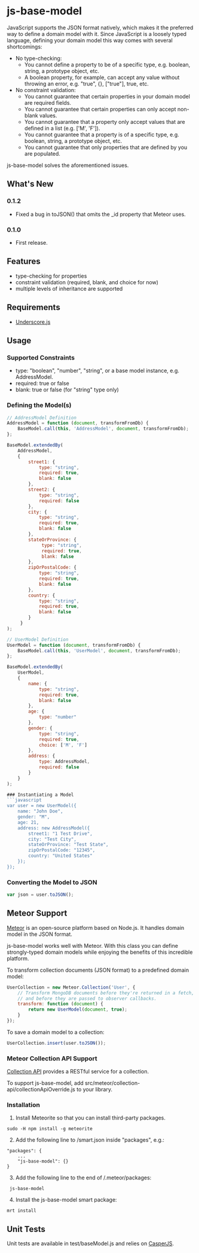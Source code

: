 # js-base-model

JavaScript supports the JSON format natively, which makes it the preferred way to define a domain model with it. Since JavaScript is a loosely typed language, defining your domain model this way comes with several shortcomings:

 - No type-checking:
    - You cannot define a property to be of a specific type, e.g. boolean, string, a prototype object, etc.
    - A boolean property, for example, can accept any value without throwing an error, e.g. "true", {}, ["true"], true, etc.
 - No constraint validation:
    - You cannot guarantee that certain properties in your domain model are required fields.
    - You cannot guarantee that certain properties can only accept non-blank values.
    - You cannot guarantee that a property only accept values that are defined in a list (e.g. ['M', 'F']).
    - You cannot guarantee that a property is of a specific type, e.g. boolean, string, a prototype object, etc.
    - You cannot guarantee that only properties that are defined by you are populated.

js-base-model solves the aforementioned issues.

## What's New
### 0.1.2
 - Fixed a bug in toJSON() that omits the _id property that Meteor uses.

### 0.1.0
 - First release.

## Features
 - type-checking for properties
 - constraint validation (required, blank, and choice for now)
 - multiple levels of inheritance are supported

## Requirements
 - [Underscore.js](http://underscorejs.org/)

## Usage
### Supported Constraints
 - type: "boolean", "number", "string", or a base model instance, e.g. AddressModel.
 - required: true or false
 - blank: true or false (for "string" type only)

### Defining the Model(s)
```javascript
// AddressModel Definition
AddressModel = function (document, transformFromDb) {
    BaseModel.call(this, 'AddressModel', document, transformFromDb);
};

BaseModel.extendedBy(
    AddressModel,
    {
        street1: {
            type: "string",
            required: true,
            blank: false
        },
        street2: {
            type: "string",
            required: false
        },
        city: {
            type: "string",
            required: true,
            blank: false
        },
        stateOrProvince: {
             type: "string",
             required: true,
             blank: false
        },
        zipOrPostalCode: {
            type: "string",
            required: true,
            blank: false
        },
        country: {
            type: "string",
            required: true,
            blank: false
        }
     }
);

// UserModel Definition
UserModel = function (document, transformFromDb) {
    BaseModel.call(this, 'UserModel', document, transformFromDb);
};

BaseModel.extendedBy(
    UserModel,
    {
        name: {
            type: "string",
            required: true,
            blank: false
        },
        age: {
            type: "number"
        },
        gender: {
            type: "string",
            required: true,
            choice: ['M', 'F']
        },
        address: {
            type: AddressModel,
            required: false
        }
    }
);

### Instantiating a Model
```javascript
var user = new UserModel({
    name: "John Doe",
    gender: "M",
    age: 21,
    address: new AddressModel({
        street1: "1 Test Drive",
        city: "Test City",
        stateOrProvince: "Test State",
        zipOrPostalCode: "12345",
        country: "United States"
    });
});
```

### Converting the Model to JSON
```javascript
var json = user.toJSON();
```

## Meteor Support
[Meteor](http://www.meteor.com) is an open-source platform based on Node.js. It handles domain model in the JSON format.

js-base-model works well with Meteor. With this class you can define strongly-typed domain models while enjoying the benefits of this incredible platform.

To transform collection documents (JSON format) to a predefined domain model:
```javascript
UserCollection = new Meteor.Collection('User', {
    // Transform MongoDB documents before they're returned in a fetch, findOne or find call,
    // and before they are passed to observer callbacks.
    transform: function (document) {
        return new UserModel(document, true);
    }
});

```

To save a domain model to a collection:
```javascript
UserCollection.insert(user.toJSON());
```

### Meteor Collection API Support
[Collection API](https://github.com/crazytoad/meteor-collectionapi) provides a RESTful service for a collection.

To support js-base-model, add src/meteor/collection-api/collectionApiOverride.js to your library.

### Installation
1. Install Meteorite so that you can install third-party packages.
```
sudo -H npm install -g meteorite
```

2. Add the following line to <PROJECT>/smart.json inside "packages", e.g.:
```
"packages": {
    ...
    "js-base-model": {}
}
```

3. Add the following line to the end of <PROJECT>/.meteor/packages:
```
 js-base-model
```

4. Install the js-base-model smart package:
```
mrt install
```

## Unit Tests
Unit tests are available in test/baseModel.js and relies on [CasperJS](http://casperjs.org).
